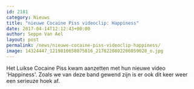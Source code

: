 ```yaml
---
id: 2181
category: Nieuws
title: "nieuwe Cocaine Piss videoclip: Happiness"
date: 2017-04-14T12:12:43+00:00
author: Seppe Van Ael
layout: post
permalink: /news/nieuwe-cocaine-piss-videoclip-happiness/
image: 14324447_1219810658075816_2178220802266059028_o.jpg
---
```

Het Luikse Cocaine Piss kwam aanzetten met hun nieuwe video 'Happiness'. Zoals we van deze band gewend zijn is er ook dit keer weer een serieuze hoek af.
